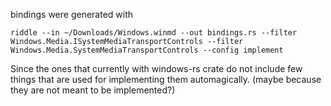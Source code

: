
bindings were generated with 
```
riddle --in ~/Downloads/Windows.winmd --out bindings.rs --filter Windows.Media.ISystemMediaTransportControls --filter Windows.Media.SystemMediaTransportControls --config implement
```

Since the ones that currently with windows-rs crate do not include few things that are used for implementing them automagically. (maybe because they are not meant to be implemented?)
